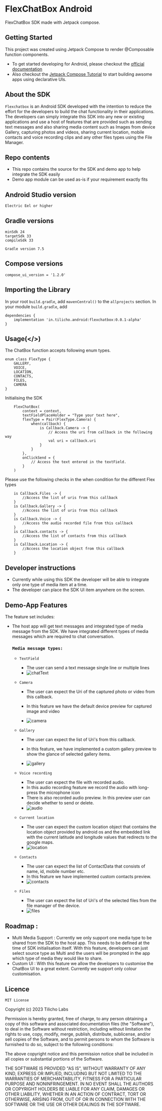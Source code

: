 # FlexChatBox Android

FlexChatBox SDK made with Jetpack compose.

## Getting Started
This project was created using Jetpack Compose to render @Composable function components.

- To get started developing for Android, please checkout the [official documentation](https://developer.android.com/)
- Also checkout the [Jetpack Compose Tutorial](https://developer.android.com/jetpack/compose/tutorial) to start building awsome apps using declarative UIs.

## About the SDK

`Flexchatbox` is an Android SDK developed with the intention to reduce the effort for the developers to build the chat functionality in their applications. The developers can simply integrate this SDK into any new or existing applications and use a host of features that are provided such as sending text messages and also sharing media content such as Images from device Gallery, capturing photos and videos, sharing current location, mobile contacts and voice recording clips and any other files types using the File Manager.

## Repo contents
- This repo contains the source for the SDK and demo app to help integrate the SDK easily
- Demo app module can be used as-is if your requirement exactly fits

## Android Studio version
```
Electric Eel or higher
```

## Gradle versions
```
minSdk 24
targetSdk 33
compileSdk 33

Gradle version 7.5
```
## Compose versions
```
compose_ui_version = '1.2.0'
```

## Importing the Library

In your root `build.gradle`, add `mavenCentral()` to the `allprojects` section.
In your module `build.gradle`, add

    dependencies {
        implementation 'in.tilicho.android:flexchatbox:0.0.1-alpha'
    }

## Usage(</>)

The ChatBox function accepts following enum types.


```
enum class FlexType {
    GALLERY,
    VOICE,
    LOCATION,
    CONTACTS,
    FILES,
    CAMERA
}
```
Initialising the SDK

```
    FlexChatBox(
        context = context,
        textFieldPlaceHolder = "Type your text here",
        flexType = Pair(FlexType.Camera) {
            when(callback) {
                is Callback.Camera -> {
                    // Access the uri from callback in the following way
                    val uri = callback.uri
                }
            }
        },
        onClickSend = {
            // Access the text entered in the textField.
        }
    )
```
Please use the following checks in the when condition for the different Flex types

```
    is Callback.Files -> {
        //Access the list of uris from this callback
    }
    is Callback.Gallery -> {
        //Access the list of uris from this callback
    }
    is Callback.Voice -> {
        //Access the audio recorded file from this callback
    }
    is Callback.contacts -> {
        //Access the list of contacts from this callback
    }
    is Callback.Location -> {
        //Access the location object from this callback
    }
```

## Developer instructions

- Currently while using this SDK the developer will be able to integrate only one type of media item at a time.
- The developer can place the SDK UI item anywhere on the screen.
## Demo-App Features

The feature set includes:

- The host app will get text messages and integrated type of media message from the SDK. We have integrated
  different types of media messages which are required to chat conversation.

  ### `Media message types:`
    - `TextField`
        - The user can send a text message single line or multiple lines
        - ![chatText](https://user-images.githubusercontent.com/113417724/231669426-692018a6-7826-4f8f-a018-9dd84b4649a0.gif)

    - `Camera`
        - The user can expect the Uri of the captured photo or video from this callback.

        - In this feature we have the default device preview for captured image and video
        - ![camera](https://user-images.githubusercontent.com/113417724/231696519-5b3668c6-0591-48aa-bdce-cb128b996a94.gif)

    - `Gallery`
        - The user can expect the list of Uri's from this callback.

        - In this feature, we have implemented a custom gallery preview to show the glance of
          selected gallery items.
        - ![gallery](https://user-images.githubusercontent.com/113417724/231698598-22bc6c45-3156-4ff8-987e-1daaf5a8d8ef.gif)

    - `Voice recording`
        - The user can expect the file with recorded audio.
        - In this audio recording feature we record the audio with long-press the microphone icon
        - There is also recorded audio preview. In this preview user can decide whether to send or
          delete.
        - ![audio](https://user-images.githubusercontent.com/113417724/231706822-3b588a94-62af-4584-8f27-37eb0190faed.gif)

    - `Current location`
        - The user can expect the custom location object that contains the location object provided
          by android os and the embedded link with the current latitude and longitude values that
          redirects to the google maps.
        - ![location](https://user-images.githubusercontent.com/113417724/231700998-84d77183-dd9f-4a0c-ad63-69c48f2a5a94.gif)

    - `Contacts`
        - The user can expect the list of ContactData that consists of name, id, mobile number etc.
        - In this feature we have implemented custom contacts preview.
        - ![contacts](https://user-images.githubusercontent.com/113417724/231708586-58618da9-d408-477b-85a9-fe377512cba2.gif)

    - `Files`
        - The user can expect the list of Uri's of the selected files from the file manager of the
          device.
        - ![files](https://user-images.githubusercontent.com/113417724/231709421-a552e8a3-c707-4fc4-9713-06b7b11e42b1.gif)


## Roadmap :

- Multi Media Support : Currently we only support one media type to be shared from the SDK to the host app. This needs to be defined at the time of SDK initialisation itself. With this feature, developers can just select source type as Multi and the users will be prompted in the app which type of media they would like to share.
- Custom UI : With this feature we allow the developers to customise the ChatBox UI to a great extent. Currently we support only colour customisation.

## Licence

`MIT License`

Copyright (c) 2023 Tilicho Labs

Permission is hereby granted, free of charge, to any person obtaining a copy
of this software and associated documentation files (the "Software"), to deal
in the Software without restriction, including without limitation the rights
to use, copy, modify, merge, publish, distribute, sublicense, and/or sell
copies of the Software, and to permit persons to whom the Software is
furnished to do so, subject to the following conditions:

The above copyright notice and this permission notice shall be included in all
copies or substantial portions of the Software.

THE SOFTWARE IS PROVIDED "AS IS", WITHOUT WARRANTY OF ANY KIND, EXPRESS OR
IMPLIED, INCLUDING BUT NOT LIMITED TO THE WARRANTIES OF MERCHANTABILITY,
FITNESS FOR A PARTICULAR PURPOSE AND NONINFRINGEMENT. IN NO EVENT SHALL THE
AUTHORS OR COPYRIGHT HOLDERS BE LIABLE FOR ANY CLAIM, DAMAGES OR OTHER
LIABILITY, WHETHER IN AN ACTION OF CONTRACT, TORT OR OTHERWISE, ARISING FROM,
OUT OF OR IN CONNECTION WITH THE SOFTWARE OR THE USE OR OTHER DEALINGS IN THE
SOFTWARE.
